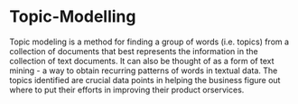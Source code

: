 # Topic-Modelling

Topic modeling is a method for finding a group of
words (i.e. topics) from a collection of documents
that best represents the information in the collection
of text documents. It can also be thought of as a form
of text mining - a way to obtain recurring patterns of
words in textual data. The topics identified are crucial
data points in helping the business figure out where
to put their efforts in improving their product
orservices.
